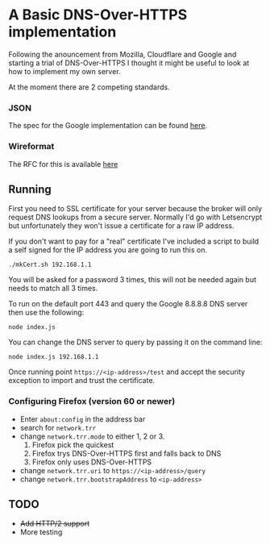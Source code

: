 # A Basic DNS-Over-HTTPS implementation

Following the anouncement from Mozilla, Cloudflare and Google and starting a trial of DNS-Over-HTTPS I thought it might be useful 
to look at how to implement my own server.

At the moment there are 2 competing standards.

### JSON

The spec for the Google implementation can be found [here](https://developers.google.com/speed/public-dns/docs/dns-over-https).

### Wireformat

The RFC for this is available [here](https://datatracker.ietf.org/doc/draft-ietf-doh-dns-over-https/?include_text=1)

## Running

First you need to SSL certificate for your server because the broker will only request DNS lookups from a secure server. Normally I'd go 
with Letsencrypt but unfortunately they won't issue a certificate for a raw IP address.

If you don't want to pay for a "real" certificate I've included a script to build a self signed for the IP address you are going to run this on.

`./mkCert.sh 192.168.1.1`

You will be asked for a password 3 times, this will not be needed again but needs to match all 3 times.

To run on the default port 443 and query the Google 8.8.8.8 DNS server then use the following:

`node index.js`

You can change the DNS server to query by passing it on the command line:

`node index.js 192.168.1.1`

Once running point `https://<ip-address>/test` and accept the security exception to import and trust the certificate.

### Configuring Firefox (version 60 or newer)

- Enter `about:config` in the address bar
- search for `network.trr`
- change `network.trr.mode` to either 1, 2 or 3. 
    1. Firefox pick the quickest
    2. Firefox trys DNS-Over-HTTPS first and falls back to DNS
    3. Firefox only uses DNS-Over-HTTPS
- change `network.trr.uri` to `https://<ip-address>/query`
- change `network.trr.bootstrapAddress` to `<ip-address>`

## TODO

- ~~Add HTTP/2 support~~
- More testing

